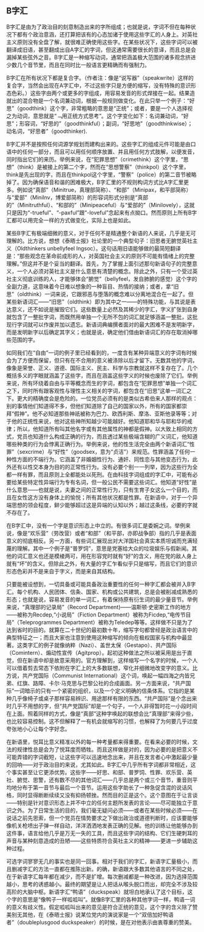    

## B字汇

B字汇是由为了政治目的刻意制造出来的字所组成；也就是说，字词不但在每种状况下都有个政治意涵，还打算把该有的心态加诸于使用这些字汇的人身上。对英社主义原则没有全盘了解，就很难正确使用这些字。在某些状况下，这些字词可以被翻译成旧语，甚至翻成出自A字汇的字词，但这通常需要很长的意译，而且总是会漏掉某些弦外之音。B字汇是一种缩写动词，通常把涵盖极大范围的诸多观念挤进少数几个音节里，而且在同时比一般语言更精确而有强制力。

B字汇在所有状况下都是复合字。（作者注：像是“说写器”（speakwrite）这样的复合字，当然会出现在A字汇中，不过这些字只是方便的缩写，没有特殊的意识形态色彩。）这些字由两个或更多的字组成，用容易发音的形式焊接在一起。结果造就出的混合物是一个名词兼动词，根据一般规则做变化。在此只举一个例子：“好思”（goodthink）这个字，非常粗略的意思是“正统”；或者，要是一个人选择视之为动词，意思就是“﹁用正统方式思考”。这个字变化如下：名词兼动词，“好思”；形容词，“好思的”（goodthinkful）；副词，“好思地”（goodthinkwise）；动名词，“好思者”（goodthinker).

B字汇并不是按照任何词源学规划而建构出来的。这些字汇的组成元件可能是由口语中的任何一部分，而且可以用任何顺序放置、并且用任何方式肢解，以便发音，同时指出它们的来历。举例来说，在“犯罪思想”（crimethink）这个字里，“思想”（think）是被接上的第二个字，然而在“思想警察”（thinkpol）这个字里，think是先出现的字，而且在thinkpol这个字里，“警察”（police）的第二音节被略掉了。因为确保语音和谐的困难极大，B字汇里的不规则构词方式比A字汇里更多。例如说“真部”（Minitrue，真理部简称）、“和部”（Minipax，和平部简称）与“爱部”（Minilnv，博爱部简称）的形容词形式分别是“真部的”（Minitruthful）、“和部的”（Minipeaceful）与“爱部的”（Minilovely），这就只是因为“-trueful”、“-paxful”跟“-loveful”念起来有点拗口。然而原则上所有B字汇都可以用完全一样的方式做变化，实际上也是如此。

某些B字汇有极端细微的意义，对于任何不是精通整个新语的人来说，几乎是无可理解的。比方说，想想《泰晤士报》社论里的一个典型句子：旧思者无腑觉英社主义（Oldthinkers unbellyfeel Ingsoc）。这句话用旧语能够做的最简短翻译是：“那些观念在革命前成形的人，对英国社会主义的原则不可能有情绪上的完整理解。”但这并不是个妥当的翻译。首先，为了掌握上面引述那句新语句子的完整意义，一个人必须对英社主义是什么意思有清楚的概念。除此之外，只有一个受过英社主义彻底训练的人，才能够体会“腑觉”（bellyfeel，发自肺腑的感觉）这个字的全副力道，这意味着今日难以想象的一种盲目、热情的接纳；或者，拿“旧思”（oldthink）一词来说，它跟邪恶与堕落的概念难以分离地混合在一起了。但某些新语词汇——“旧思”（oldthink）即为其中之一——的特殊功能，与其说是表达意义，还不如说是摧毁它们。这些数量上必然及其稀少的字汇，字义扩张到自身就包含了一整批字词，而既然用单独一个无所不包的词汇就足够涵盖一整批，这批现行字词就可以作废并加以遗忘。新语词典编撰者面对的最大困难不是发明新字，而是发明新字以后确定其字义；也就是说，确定他们借由新语词汇的存在取消掉哪些范围的字。

如同我们在“自由”一词的例子里已经看到的，一度含有某种异端意义的字词有时候会为了方便而保留，但只有在不合用的意义被涤除以后才留下。无数其他的字词，像象是荣誉、正义、道德、国际主义、民主、科学与宗教就这样不复存在了。几个概括多义的字眼就涵盖了这些字，而且在涵盖这些字义的时候也废除了它们。举例来说，所有环绕着自由与平等概念而生的字词，都包含在“犯罪思想”单独一个词汇之下，同时所有跟客观性与理性主义相关的字词，都包含在“旧思”这单一词汇之下。更大的精确度会是危险的。一位党员必须有的是类似古希伯来人那样的观点：别的事情他们知道得不多，但他们知道除了自己的国家以外，所有的国家都崇拜“假神”。他不必知道那些神祇被称为巴力、欧西利斯、摩洛、亚斯他录等等；对于他的正统性来说，他对这些神所知越少可能越好。他知道耶和华与耶和华的戒律；所以，他知道所有叫其他名字或有其他属性的神都是假神。以大致上相同的方式，党员也知道什么构成正确的行为，而且透过某些极端含糊的广义词汇，他知道哪些种类的行为会悖离正确行为。举例来说，他的性生活完全由两个新语词汇“性罪”（sexcrime）与“好性”（goodsex，意为“贞洁”）来规范。性罪涵盖了任何一种性方面的不端行为。它涵盖了非婚姻性行为、通奸、同性恋与其他变态行为，此外还有以性交本身为目的的正常性行为。没有必要个别一一列举，因为这些行为全都一样有罪，而且原则上全都能处以死刑。在由科技字词组成的字汇中，可能有必要给某些特定性异端行为专有名词，但一般公民不需要这些词汇。他知道“好性”是什么意思——也就是说，夫妻之间的正常性行为，只有生育子女这么一个目的，而且在女性这方没有身体上的愉悦；所有其他状况都是性罪。在新语中，对于一个异端思想的领会程度，鲜少能够超过这是异端的认知以外；越过这条线，必要的字就不存在了。

在B字汇中，没有一个字是意识形态上中立的。有很多词汇是委婉之词。举例来说，像是“欢乐营”（劳改营）或者“和部”（和平部，亦即战争部）指的几乎是表面意义的彻底相反。另一方面，有些词汇展现出对大洋国社会真实本质坦诚而充满轻蔑的理解。其中一个例子是“普罗饲”，意思是党塞给大众的垃圾娱乐与假新闻。其他的词汇意义也还是模棱两可，用在形容党时就有“好”的含义，用在党的敌人身上就有“坏”的含义。但除此之外，有大量的字汇乍看似乎只是缩写，而且它们的意识形态色彩并不是来自于字义，而是来自其结构。

只要能被设想到，一切具备或可能具备政治重要性的任何一种字汇都会被并入B字汇。每个机构、人民团体、信条、国家、机构或公共建筑，总是会被削减成熟悉的形态；也就是说，容易发音的单一词汇，有着保持原有衍生词的最少量音节。举例来说，“真理部的记录局”（Record Department)——温斯顿·史密斯工作的地方——被称为Recdep,“小说局”（Fiction Department）被称为Ficdep,“电传节目局”（Teleprogrammes Department）被称为Teledep等等。这样做不只是为了达到省时的目的。就算在二十世纪的最初数十年，缩写字句都曾经是政治语言中的典型特征之一；而且大家也注意到使用这种缩写的倾向在极权国家与机构中最显著。这类字汇的例子就像纳粹（Nazi）、盖世太保（Gestapo）、共产国际（Comintern）、煽动性宣传（Agitprop）。起初这种做法之所以被采用是出于直觉，但在新语中却是故意采用的。官方理解到，这样缩写一个名字的时候，一个人可以借着剪去常态下依附在字汇上的大多数联想，窄化并细微地改变字的意义。比方说，共产党国际（Communist International）这个词，唤起一幅四海之内皆兄弟、红旗、路障、卡尔·马克思与巴黎公社的合成画面。另一方面来说，“共产国际”一词暗示的只有一个紧密的组织，以及一个定义明确的信条体系。它指的是某种几乎像椅子或桌子那样容易辨识、用途那样有限的东西。“共产国际”是个念出来时几乎不用想的字，但“共产党国际”却是一个句子，一个人非得暂时花一小段时间在上面。照着同样的方式，像是“真部”这种字唤起的联想会比“真理部”来得少些，也比较容易控制。这不但解释了一有机会就缩写的习惯，也解释了为何要几乎过度夸张地小心让每个字好念。

在新语里，悦耳比意义精准以外的每一种考量都来得重要。在看来必要的时候，文法的规律性总是会为了悦耳度而牺牲。而且这样做是对的，因为必要的是把意义不可能弄错的字词截短，让这些字可以迅速地念出来，并且在发言者心中激起最少量的回响——对于政治目的来说，尤其如此。B字汇中几乎所有字词都非常相近，这个事实甚至让它更添优势。这些字——好思、和部、普罗饲、性罪、欢乐营、英社、腑觉、思警，还有数不尽的其他词汇——几乎总是两个或三个音节，重音则平均地分布于第一音节与最后一个音节。运用这些字助长了一种急促含混的说话风格，同时显得断断续续又没有抑扬顿挫。然而目的正是这个。这个意图在于让言谈——特别是针对意识形态上并不中立的任何主题所发表的言论——尽可能独立于意识之外。为了日常生活的目的，我们毫无疑问必须——或者在某些时候必须——在说话之前先思索，但一个党员在情势要求之下做出政治或道德判断时，应该要能够像机关枪喷出子弹一样自动，洋洋洒洒地发表正确的见解。他的训练让他能够办到这件事，语言给他几乎是万无一失的工具，而且这些字词的结构、它们生硬刺耳的声音与某种刻意造成的丑陋——这些特质符合英社主义的精神——更进一步辅助这种过程。

可选字词寥寥无几的事实也是同一回事。相对于我们的字汇，新语字汇量极小，而且删减字汇的方法一直都在推陈出新。的确，新语跟大多数其他语言的不同之处，在于新语字汇每年都在减少，而不是扩增。每次删减都是一种改进，因为选择范围越小，思考的诱惑越小。最终的期望是让人把话从喉头脱口而出，却完全不涉及较高阶的大脑中枢。新语字汇“鸭语”（duckspeak）就坦白地承认了这个目标，这个字的意思是“像鸭子一样呱呱叫”。就像B字汇里的各种其他字词一样，鸭语一词的意义有歧义性。假定呱呱叫出来的意见是符合正统的意见，这个字的含义除了赞美别无其他，在《泰晤士报》说某位党内的演说家是一个“双倍加好鸭语者”（doubleplusgood duckspeaker）的时候，是在对他表示由衷尊重的赞美。